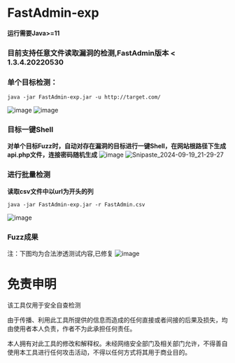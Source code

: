 # FastAdmin-exp
**运行需要Java>=11**
### 目前支持任意文件读取漏洞的检测,FastAdmin版本 < 1.3.4.20220530
### 单个目标检测：
```shell
java -jar FastAdmin-exp.jar -u http://target.com/
```
![image](https://github.com/user-attachments/assets/d333cb67-a379-4f41-87b2-944c531b0494)
![image](https://github.com/user-attachments/assets/c26e1855-022b-4f65-a0c5-5d4422085959)
### 目标一键Shell
**对单个目标Fuzz时，自动对存在漏洞的目标进行一键Shell，在网站根路径下生成api.php文件，连接密码随机生成**
![image](https://github.com/user-attachments/assets/26711f47-6965-4c5b-a9f0-0a9c6d684cef)
![Snipaste_2024-09-19_21-29-27](https://github.com/user-attachments/assets/2b672fcc-2cb3-4a29-a1be-f289da4239c9)
### 进行批量检测
**读取csv文件中以url为开头的列**
```shell
java -jar FastAdmin-exp.jar -r FastAdmin.csv
```
![image](https://github.com/user-attachments/assets/63b8117a-0349-4efe-be7b-36bcdf69e9f4)


### Fuzz成果
注：下图均为合法渗透测试内容,已修复
![image](https://github.com/user-attachments/assets/4ed3c562-0f96-4c6a-8c44-825a7a76b965)


# 免责申明
该工具仅用于安全自查检测

由于传播、利用此工具所提供的信息而造成的任何直接或者间接的后果及损失，均由使用者本人负责，作者不为此承担任何责任。

本人拥有对此工具的修改和解释权。未经网络安全部门及相关部门允许，不得善自使用本工具进行任何攻击活动，不得以任何方式将其用于商业目的。
